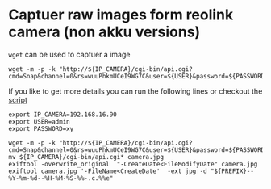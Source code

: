 # Captuer raw images form reolink camera (non akku versions)
`wget` can be used to captuer a image 
```
wget -m -p -k "http://${IP_CAMERA}/cgi-bin/api.cgi?cmd=Snap&channel=0&rs=wuuPhkmUCeI9WG7C&user=${USER}&password=${PASSWORD}"
```
If you like to get more details you can run the following lines or checkout the [script](../src/capture_reolink.sh') 
```
export IP_CAMERA=192.168.16.90
export USER=admin
export PASSWORD=xy

wget -m -p -k "http://${IP_CAMERA}/cgi-bin/api.cgi?cmd=Snap&channel=0&rs=wuuPhkmUCeI9WG7C&user=${USER}&password=${PASSWORD}"
mv ${IP_CAMERA}/cgi-bin/api.cgi* camera.jpg
exiftool -overwrite_original  "-CreateDate<FileModifyDate" camera.jpg
exiftool camera.jpg '-FileName<CreateDate'  -ext jpg -d "${PREFIX}--%Y-%m-%d--%H-%M-%S-%%-.c.%%e"
```

